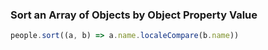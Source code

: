 ### Sort an Array of Objects by Object Property Value

```js
people.sort((a, b) => a.name.localeCompare(b.name))
```
